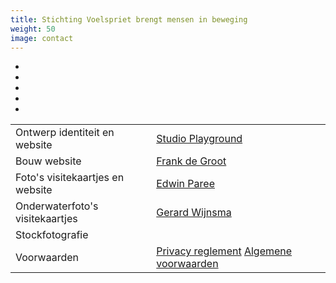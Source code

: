 ```yaml
---
title: Stichting Voelspriet brengt mensen in beweging
weight: 50
image: contact
---
```

<div class="contact">
	<ul>
		<li><a href="mailto:info@stichtingvoelspriet.nl" title="info@stichtingvoelspriet.nl" target="_blank" rel="noopener"><i class="fas fa-envelope"></i></a></li>
		<li><a href="tel:+31621435935" target="_blank" title="06-21435935" rel="noopener"><i class="fas fa-phone"></i></a></li>
		<li><a href="https://www.facebook.com/stichtingvoelspriet" target="_blank" rel="noopener"><i class="fab fa-facebook"></i></a></li>
		<li><a href="https://www.instagram.com/patricia_stichtingvoelspriet" target="_blank" rel="noopener"><i class="fab fa-instagram"></i></a></li>
		<li><a href="https://nl.linkedin.com/pub/patricia-schouten/6/420/635" target="_blank" rel="noopener"><i class="fab fa-linkedin"></i></a></li>
	</ul>
</div>
<!--
	<br>
	</p>
-->
<table class="colofon">
	<tr><td>Ontwerp identiteit en website</td><td><a href="http://studioplayground.nl/" target="_blank" rel="noopener">Studio Playground</a></td></tr>
	<tr><td>Bouw website</td><td><a href="http://nl.linkedin.com/in/frankdegroot/" target="_blank" rel="noopener">Frank de Groot</a></td></tr>
	<tr><td>Foto's visitekaartjes en website</td><td><a href="http://www.edwinparee.nl/" target="_blank" rel="noopener">Edwin Paree</a></td></tr>
	<tr><td>Onderwaterfoto's visitekaartjes</td><td><a href="https://www.flickr.com/photos/cerianthus/" target="_blank" rel="noopener">Gerard Wijnsma</a></td></tr>
	<tr><td>Stockfotografie</td><td><i class="fab fa-google"></i></td></tr>
	<tr><td>Voorwaarden</td><td><a href="Stichting-voelspriet-Privacy-reglement.pdf" target="_blank" rel="noopener">Privacy reglement</a> <a href="Algemene-voorwaarden-Stichting-Voelspriet.pdf" target="_blank" rel="noopener">Algemene voorwaarden</a></td><tr>
</table>
